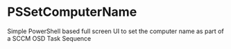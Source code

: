 # PSSetComputerName
Simple PowerShell based full screen UI to set the computer name as part of a SCCM OSD Task Sequence
